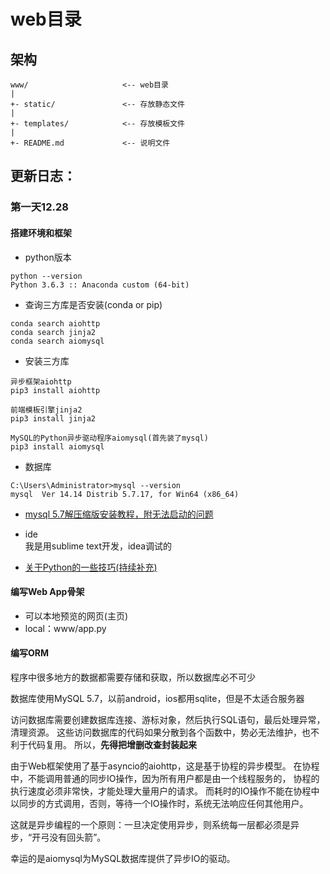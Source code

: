 # web目录

## 架构
```
www/                     <-- web目录
|
+- static/               <-- 存放静态文件
|
+- templates/            <-- 存放模板文件
|
+- README.md             <-- 说明文件
```



## 更新日志：

### 第一天12.28
#### 搭建环境和框架
- python版本

```
python --version
Python 3.6.3 :: Anaconda custom (64-bit)
```

- 查询三方库是否安装(conda or pip)

```
conda search aiohttp
conda search jinja2
conda search aiomysql
```

- 安装三方库

```
异步框架aiohttp
pip3 install aiohttp

前端模板引擎jinja2
pip3 install jinja2

MySQL的Python异步驱动程序aiomysql(首先装了mysql)
pip3 install aiomysql
```

- 数据库  
```
C:\Users\Administrator>mysql --version
mysql  Ver 14.14 Distrib 5.7.17, for Win64 (x86_64)
```

- [mysql 5.7解压缩版安装教程，附无法启动的问题](http://blog.csdn.net/lftaoyuan/article/details/70212232)

- ide  
    我是用sublime text开发，idea调试的

- [关于Python的一些技巧(持续补充)](http://blog.csdn.net/lftaoyuan/article/details/78919437)


#### 编写Web App骨架
- 可以本地预览的网页(主页)
- local：www/app.py

#### 编写ORM
程序中很多地方的数据都需要存储和获取，所以数据库必不可少

数据库使用MySQL 5.7，以前android，ios都用sqlite，但是不太适合服务器

访问数据库需要创建数据库连接、游标对象，然后执行SQL语句，最后处理异常，清理资源。
这些访问数据库的代码如果分散到各个函数中，势必无法维护，也不利于代码复用。
所以，**先得把增删改查封装起来**

由于Web框架使用了基于asyncio的aiohttp，这是基于协程的异步模型。
在协程中，不能调用普通的同步IO操作，因为所有用户都是由一个线程服务的，
协程的执行速度必须非常快，才能处理大量用户的请求。
而耗时的IO操作不能在协程中以同步的方式调用，否则，等待一个IO操作时，系统无法响应任何其他用户。

这就是异步编程的一个原则：一旦决定使用异步，则系统每一层都必须是异步，“开弓没有回头箭”。

幸运的是aiomysql为MySQL数据库提供了异步IO的驱动。

